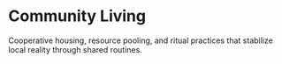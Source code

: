 # Community Living

Cooperative housing, resource pooling, and ritual practices that stabilize local reality through shared routines.

